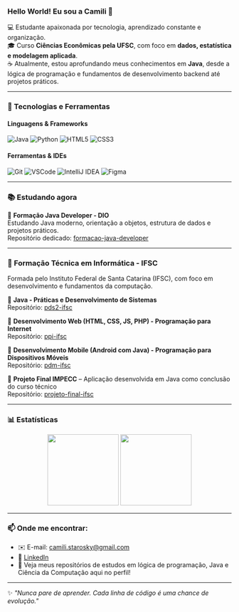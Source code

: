 ### Hello World! Eu sou a Camili 👋

💻 Estudante apaixonada por tecnologia, aprendizado constante e organização.  
🎓 Curso **Ciências Econômicas pela UFSC**, com foco em **dados, estatística e modelagem aplicada**.  
☕ Atualmente, estou aprofundando meus conhecimentos em **Java**, desde a lógica de programação e fundamentos de desenvolvimento backend até projetos práticos.

---

### 🚀 Tecnologias e Ferramentas

#### Linguagens & Frameworks
![Java](https://img.shields.io/badge/Java-ED8B00?style=for-the-badge&logo=java&logoColor=white)
![Python](https://img.shields.io/badge/Python-3776AB?style=for-the-badge&logo=python&logoColor=white)
![HTML5](https://img.shields.io/badge/HTML5-E34F26?style=for-the-badge&logo=html5&logoColor=white)
![CSS3](https://img.shields.io/badge/CSS3-1572B6?style=for-the-badge&logo=css3&logoColor=white)

#### Ferramentas & IDEs
![Git](https://img.shields.io/badge/Git-F05032?style=for-the-badge&logo=git&logoColor=white)
![VSCode](https://img.shields.io/badge/VSCode-007ACC?style=for-the-badge&logo=visual-studio-code&logoColor=white)
![IntelliJ IDEA](https://img.shields.io/badge/IntelliJIDEA-000000?style=for-the-badge&logo=intellijidea&logoColor=white)
![Figma](https://img.shields.io/badge/Figma-F24E1E?style=for-the-badge&logo=figma&logoColor=white)

---

### 📚 Estudando agora

🎯 **Formação Java Developer - DIO**  
Estudando Java moderno, orientação a objetos, estrutura de dados e projetos práticos.  
Repositório dedicado: [formacao-java-developer](https://github.com/camilistarosky/formacao-java-developer)

---

### 🧪 Formação Técnica em Informática - IFSC

Formada pelo Instituto Federal de Santa Catarina (IFSC), com foco em desenvolvimento e fundamentos da computação.

🔹 **Java - Práticas e Desenvolvimento de Sistemas**  
Repositório: [pds2-ifsc](https://github.com/camilistarosky/pds2-ifsc)

🔹 **Desenvolvimento Web (HTML, CSS, JS, PHP) - Programação para Internet**  
Repositório: [ppi-ifsc](https://github.com/camilistarosky/ppi-ifsc)

🔹 **Desenvolvimento Mobile (Android com Java) - Programação para Dispositivos Móveis**  
Repositório: [pdm-ifsc](https://github.com/camilistarosky/pdm-ifsc)

🔹 **Projeto Final IMPECC** – Aplicação desenvolvida em Java como conclusão do curso técnico  
Repositório: [projeto-final-ifsc](https://github.com/santtoseduarda/IMPECC)

---

### 📊 Estatísticas

<div align="center">
  <img height="160em" src="https://github-readme-stats.vercel.app/api?username=camilistarosky&show_icons=true&theme=tokyonight&count_private=true&hide=prs"/>
  <img height="160em" src="https://github-readme-stats.vercel.app/api/top-langs/?username=camilistarosky&layout=compact&langs_count=8&theme=tokyonight"/>
</div>

---

### 📫 Onde me encontrar:

- ✉️ E-mail: camili.starosky@gmail.com
- 💼 [LinkedIn](https://www.linkedin.com/in/camilistarosky/)
- 📁 Veja meus repositórios de estudos em lógica de programação, Java e Ciência da Computação aqui no perfil!

---

✨ _"Nunca pare de aprender. Cada linha de código é uma chance de evolução."_  
